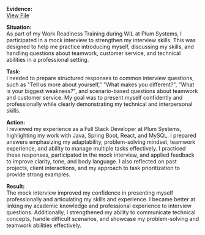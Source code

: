 **Evidence:**  
[View File](../evidence/Interview_Skills/INTERVIEW%20PRACTICE.pdf)

**Situation:**  
As part of my Work Readiness Training during WIL at Plum Systems, I participated in a mock interview to strengthen my interview skills. This was designed to help me practice introducing myself, discussing my skills, and handling questions about teamwork, customer service, and technical abilities in a professional setting.  

**Task:**  
I needed to prepare structured responses to common interview questions, such as "Tell us more about yourself," "What makes you different?", "What is your biggest weakness?", and scenario-based questions about teamwork and customer service. My goal was to present myself confidently and professionally while clearly demonstrating my technical and interpersonal skills.  

**Action:**  
I reviewed my experience as a Full Stack Developer at Plum Systems, highlighting my work with Java, Spring Boot, React, and MySQL. I prepared answers emphasizing my adaptability, problem-solving mindset, teamwork experience, and ability to manage multiple tasks effectively. I practiced these responses, participated in the mock interview, and applied feedback to improve clarity, tone, and body language. I also reflected on past projects, client interactions, and my approach to task prioritization to provide strong examples.  

**Result:**  
The mock interview improved my confidence in presenting myself professionally and articulating my skills and experience. I became better at linking my academic knowledge and professional experience to interview questions. Additionally, I strengthened my ability to communicate technical concepts, handle difficult scenarios, and showcase my problem-solving and teamwork abilities effectively.  



